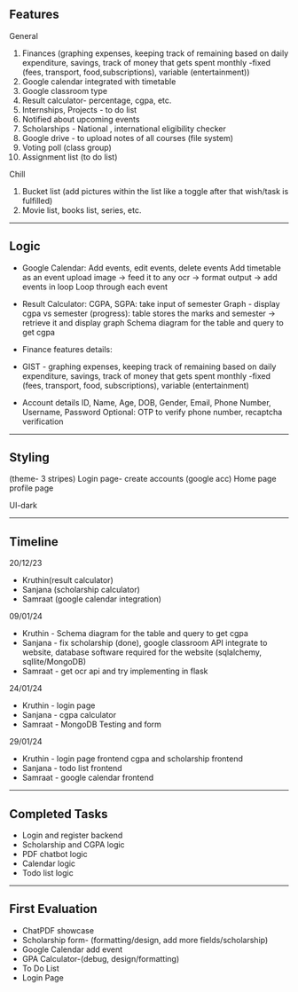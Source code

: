 ## Features
General

1. Finances (graphing expenses, keeping track of remaining based on daily expenditure, savings, track of money that gets spent monthly -fixed (fees, transport, food,subscriptions), variable (entertainment))
2. ⁠Google calendar integrated with timetable
3. Google classroom type
4. Result calculator- percentage, cgpa, etc.
5. Internships, Projects - to do list
6. Notified about upcoming events
7. Scholarships - National , international eligibility checker
8. Google drive - to upload notes of all courses (file system)
9. Voting poll (class group)
10. Assignment list (to do list)

Chill

1. Bucket list (add pictures within the list like a toggle after that wish/task is fulfilled)
2. Movie list, books list, series, etc.

---

## Logic
- Google Calendar: 
Add events, edit events, delete events
Add timetable as an event
upload image → feed it to any ocr → format output → add events in loop
Loop through each event

- Result Calculator:
CGPA, SGPA: take input of semester
Graph - display cgpa vs semester (progress): table stores the marks and semester → retrieve it and display graph
Schema diagram for the table and query to get cgpa

- Finance features details:

- GIST - graphing expenses, keeping track of remaining based on daily expenditure, savings, track of money that gets spent monthly -fixed (fees, transport, food, subscriptions), variable (entertainment)

- Account details
ID, Name, Age, DOB, Gender, Email, Phone Number, Username, Password
Optional: OTP to verify phone number, recaptcha verification

---

## Styling

(theme- 3 stripes)
Login page- create accounts (google acc)
Home page
profile page



UI-dark

---
## Timeline

20/12/23 

- Kruthin(result calculator)
- Sanjana (scholarship calculator)
- Samraat (google calendar integration)

09/01/24

- Kruthin - Schema diagram for the table and query to get cgpa
- Sanjana - fix scholarship (done), google classroom API integrate to website, database software required for the website (sqlalchemy, sqllite/MongoDB)
- Samraat - get ocr api and try implementing in flask

24/01/24

- Kruthin - login page
- Sanjana - cgpa calculator
- Samraat - MongoDB Testing and form

29/01/24

- Kruthin - login page frontend cgpa and scholarship frontend
- Sanjana - todo list frontend
- Samraat - google calendar frontend

---
## Completed Tasks
- Login and register backend
- Scholarship and CGPA logic
- PDF chatbot logic
- Calendar logic
- Todo list logic

---

## First Evaluation

- ChatPDF showcase
- Scholarship form- (formatting/design, add more fields/scholarship)
- Google Calendar add event
- GPA Calculator-(debug, design/formatting)
- To Do List
- Login Page
